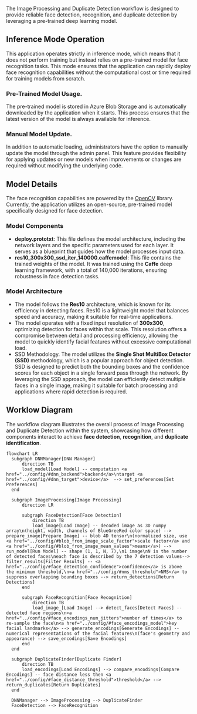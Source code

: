 The Image Processing and Duplicate Detection workflow is designed to provide reliable face detection, recognition, and duplicate detection by leveraging a pre-trained deep learning model.

## Inference Mode Operation

This application operates strictly in inference mode, which means that it does not perform training but instead relies on a pre-trained model for face recognition tasks. This mode ensures that the application can rapidly deploy face recognition capabilities without the computational cost or time required for training models from scratch.

### Pre-Trained Model Usage.

The pre-trained model is stored in Azure Blob Storage and is automatically downloaded by the application when it starts. This process ensures that the latest version of the model is always available for inference.
### Manual Model Update.

In addition to automatic loading, administrators have the option to manually update the model through the admin panel. This feature provides flexibility for applying updates or new models when improvements or changes are required without modifying the underlying code.

## Model Details

The face recognition capabilities are powered by the [OpenCV](https://github.com/opencv/opencv) library. Currently, the application utilizes an open-source, pre-trained model specifically designed for face detection.

### Model Components

- **deploy.prototxt**: This file defines the model architecture, including the network layers and the specific parameters used for each layer. It serves as a blueprint that guides how the model processes input data.
- **res10_300x300_ssd_iter_140000.caffemodel**: This file contains the trained weights of the model. It was trained using the **Caffe** deep learning framework, with a total of 140,000 iterations, ensuring robustness in face detection tasks.

### Model Architecture

- The model follows the **Res10** architecture, which is known for its efficiency in detecting faces. Res10 is a lightweight model that balances speed and accuracy, making it suitable for real-time applications.
- The model operates with a fixed input resolution of **300x300**, optimizing detection for faces within that scale. This resolution offers a compromise between detail and processing efficiency, allowing the model to quickly identify facial features without excessive computational load.
- SSD Methodology. The model utilizes the **Single Shot MultiBox Detector (SSD)** methodology, which is a popular approach for object detection. SSD is designed to predict both the bounding boxes and the confidence scores for each object in a single forward pass through the network. By leveraging the SSD approach, the model can efficiently detect multiple faces in a single image, making it suitable for batch processing and applications where rapid detection is required.


## Worklow Diagram

The workflow diagram illustrates the overall process of Image Processing and Duplicate Detection within the system, showcasing how different components interact to achieve **face detection**, **recognition**, and **duplicate identification**. 

```mermaid
flowchart LR
  subgraph DNNManager[DNN Manager]
      direction TB
      load_model[Load Model] -- computation <a href="../config/#dnn_backend">backend</a>\ntarget <a href="../config/#dnn_target">device</a>  --> set_preferences[Set Preferences]
  end

  subgraph ImageProcessing[Image Processing]
      direction LR
      
      subgraph FaceDetection[Face Detection]
          direction TB
          load_image[Load Image] -- decoded image as 3D numpy array\n(height, width, channels of BlueGreeRed color space) --> prepare_image[Prepare Image] -- blob 4D tensor\n(normalized size, use <a href="../config/#blob_from_image_scale_factor">scale factor</a> and <a href="../config/#blob_from_image_mean_values">means</a>) --> run_model[Run Model] -- shape (1, 1, N, 7),\n1 image\nN is the number of detected faces\neach face is described by the 7 detection values--> filter_results[Filter Results] -- <a href="../config/#face_detection_confidence">confidence</a> is above the minimum threshold,\n<a href="../config/#nms_threshold">NMS</a> to suppress overlapping bounding boxes --> return_detections[Return Detections]
      end
      
      subgraph FaceRecognition[Face Recognition]
          direction TB
          load_image_[Load Image] --> detect_faces[Detect Faces] -- detected face regions\n<a href="../config/#face_encodings_num_jitters">number of times</a> to re-sample the face\n<a href="../config/#face_encodings_model">key facial landmarks</a> --> generate_encodings[Generate Encodings] -- numerical representations of the facial features\n(face's geometry and appearance) --> save_encodings[Save Encodings]
      end
  end

  subgraph DuplicateFinder[Duplicate Finder]
      direction TB
      load_encodings[Load Encodings] --> compare_encodings[Compare Encodings] -- face distance less then <a href="../config/#face_distance_threshold">threshold</a> --> return_duplicates[Return Duplicates]
  end

  DNNManager --> ImageProcessing --> DuplicateFinder
  FaceDetection --> FaceRecognition

```
